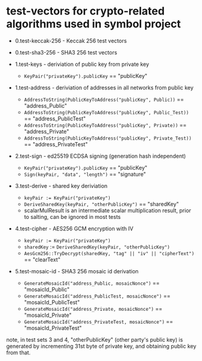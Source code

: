 # test-vectors for crypto-related algorithms used in symbol project

* 0.test-keccak-256 - Keccak 256 test vectors
* 0.test-sha3-256 - SHA3 256 test vectors

* 1.test-keys - deriviation of public key from private key
  * `KeyPair("privateKey").publicKey` == "publicKey"
* 1.test-address - deriviation of addresses in all networks from public key
  * `AddressToString(PublicKeyToAddress("publicKey", Public))` == "address\_Public"
  * `AddressToString(PublicKeyToAddress("publicKey", Public_Test))` == "address\_PublicTest"
  * `AddressToString(PublicKeyToAddress("publicKey", Private))` == "address\_Private"
  * `AddressToString(PublicKeyToAddress("publicKey", Private_Test))` == "address\_PrivateTest"
* 2.test-sign - ed25519 ECDSA signing (generation hash independent)
  * `KeyPair("privateKey").publicKey` == "publicKey"
  * `Sign(keyPair, "data", "length")` == "signature"
* 3.test-derive - shared key deriviation
  * `keyPair := KeyPair("privateKey")`
  * `DeriveSharedKey(keyPair, "otherPublicKey")` == "sharedKey"
  * scalarMulResult is an intermediate scalar multiplication result, prior to salting, can be ignored in most tests
* 4.test-cipher - AES256 GCM encryption with IV
  * `keyPair := KeyPair("privateKey")`
  * `sharedKey` := `DeriveSharedKey(keyPair, "otherPublicKey")`
  * `AesGcm256::TryDecrypt(sharedKey, "tag" || "iv" || "cipherText")` == "clearText"
* 5.test-mosaic-id - SHA3 256 mosaic id derivation
  * `GenerateMosaicId("address_Public, mosaicNonce")` == "mosaicId\_Public"
  * `GenerateMosaicId("address_PublicTest, mosaicNonce")` == "mosaicId\_PublicTest"
  * `GenerateMosaicId("address_Private, mosaicNonce")` == "mosaicId\_Private"
  * `GenerateMosaicId("address_PrivateTest, mosaicNonce")` == "mosaicId\_PrivateTest"

note, in test sets 3 and 4, "otherPublicKey" (other party's public key) is generated by incrementing 31st byte
of private key, and obtaining public key from that.
